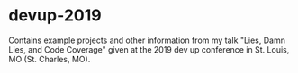 # devup-2019
Contains example projects and other information from my talk "Lies, Damn Lies, and Code Coverage" given at the 2019 dev up conference in St. Louis, MO (St. Charles, MO).
